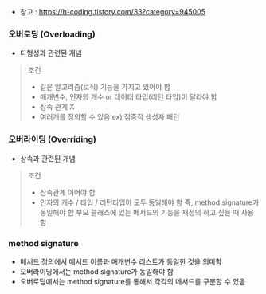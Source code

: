 - 참고 : https://h-coding.tistory.com/33?category=945005

### 오버로딩 (Overloading)
- 다형성과 관련된 개념

> 조건 
> - 같은 알고리즘(로직) 기능을 가지고 있어야 함
> - 매개변수, 인자의 개수 or 데이터 타입(리턴 타입)이 달라야 함
> - 상속 관계 X
> - 여러개를 정의할 수 있음
> ex) 점증적 생성자 패턴


### 오버라이딩 (Overriding)
- 상속과 관련된 개념

> 조건
> - 상속관계 이어야 함
> - 인자의 개수 / 타입 / 리턴타입이 모두 동일해야 함
> 즉, method signature가 동일해야 함
> 부모 클래스에 있는 메서드의 기능을 재정의 하고 싶을 때 사용함


### method signature
- 메서드 정의에서 메서드 이름과 매개변수 리스트가 동일한 것을 의미함
- 오버라이딩에서는 method signature가 동일해야 함
- 오버로딩에서는 method signature를 통해서 각각의 메서드를 구분할 수 있음
